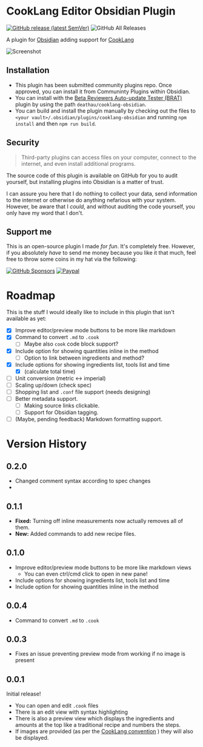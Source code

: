 # CookLang Editor Obsidian Plugin
[![GitHub release (latest SemVer)](https://img.shields.io/github/v/release/deathau/cooklang-obsidian?style=for-the-badge&sort=semver)](https://github.com/deathau/cooklang-obsidian/releases/latest)
![GitHub All Releases](https://img.shields.io/github/downloads/deathau/cooklang-obsidian/total?style=for-the-badge)

A plugin for [Obsidian](https://obsidian.md) adding support for [CookLang](https://cooklang.org)

![Screenshot](https://github.com/deathau/cooklang-obsidian/raw/main/screenshot.png)

## Installation
- This plugin has been submitted community plugins repo. Once approved, you can install it from Communinty Plugins within Obsidian.
- You can install with the [Beta Reviewers Auto-update Tester (BRAT)](https://github.com/TfTHacker/obsidian42-brat) plugin by using the path `deathau/cooklang-obsidian`.
- You can build and install the plugin manually by checking out the files to `<your vault>/.obsidian/plugins/cooklang-obsidian` and running `npm install` and then `npm run build`.

## Security
> Third-party plugins can access files on your computer, connect to the internet, and even install additional programs.

The source code of this plugin is available on GitHub for you to audit yourself, but installing plugins into Obsidian is a matter of trust.

I can assure you here that I do nothing to collect your data, send information to the internet or otherwise do anything nefarious with your system. However, be aware that I *could*, and without auditing the code yourself, you only have my word that I don't.

## Support me
This is an open-source plugin I made *for fun*. It's completely free.
However, if you absolutely *have* to send me money because you like it that
much, feel free to throw some coins in my hat via the following:

[![GitHub Sponsors](https://img.shields.io/github/sponsors/deathau?style=social)](https://github.com/sponsors/deathau)
[![Paypal](https://img.shields.io/badge/paypal-deathau-yellow?style=social&logo=paypal)](https://paypal.me/deathau)

# Roadmap
This is the stuff I would ideally like to include in this plugin that isn't available as yet:
- [x] Improve editor/preview mode buttons to be more like markdown
- [x] Command to convert `.md` to `.cook`
    - [ ] Maybe also `cook` code block support?
- [x] Include option for showing quantities inline in the method
    - [ ] Option to link between ingredients and method?
- [x] Include options for showing ingredients list, tools list and time
    - [x] (calculate total time)
- [ ] Unit conversion (metric <-> imperial)
- [ ] Scaling up/down (check spec)
- [ ] Shopping list and `.conf` file support (needs designing)
- [ ] Better metadata support.
    - [ ] Making source links clickable.
    - [ ] Support for Obsidian tagging.
- [ ] (Maybe, pending feedback) Markdown formatting support.

# Version History
## 0.2.0
- Changed comment syntax according to spec changes
- 
## 0.1.1
- **Fixed:** Turning off inline measurements now actually removes all of them.
- **New:** Added commands to add new recipe files.

## 0.1.0
- Improve editor/preview mode buttons to be more like markdown views
    - You can even ctrl/cmd click to open in new pane!
- Include options for showing ingredients list, tools list and time
- Include option for showing quantities inline in the method

## 0.0.4
- Command to convert `.md` to `.cook`

## 0.0.3
- Fixes an issue preventing preview mode from working if no image is present

## 0.0.1
Initial release!
- You can open and edit `.cook` files
- There is an edit view with syntax highlighting
- There is also a preview view which displays the ingredients and amounts at the top like a traditional recipe
and numbers the steps.
- If images are provided (as per the [CookLang convention](https://cooklang.org/docs/spec/#adding-pictures) ) they will also be displayed.
